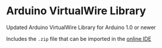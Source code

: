 # Arduino VirtualWire Library

Updated Arduino VirtualWire Library for Arduino 1.0 or newer

Includes the `.zip` file that can be imported in the [online IDE](https://create.arduino.cc/editor)
